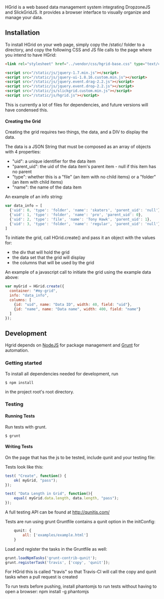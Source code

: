 HGrid is a web based data management system integrating DropzoneJS and SlickGridJS. It provides a browser interface to visually organize and manage your data.

## Installation

To install HGrid on your web page, simply copy the /static/ folder to a directory, and copy the following CSS and JS file calls to the page where you intend to have HGrid:
``` html
<link rel="stylesheet" href="../vendor/css/hgrid-base.css" type="text/css" />

<script src="/static/js/jquery-1.7.min.js"></script>
<script src="/static/js/jquery-ui-1.8.16.custom.min.js"></script>
<script src="/static/js/jquery.event.drag-2.2.js"></script>
<script src="/static/js/jquery.event.drop-2.2.js"></script>
<script src="/static/js/slickgrid.custom.min.js"></script>
<script src="/static/js/hgrid.js"></script>
```
This is currently a lot of files for dependencies, and future versions will have condensed this.

#### Creating the Grid

Creating the grid requires two things, the data, and a DIV to display the data.

The data is a JSON String that must be composed as an array of objects with 4 properties: 

* "uid": a unique identifier for the data item
* "parent_uid": the uid of the data item's parent item - null if this item has no parent
* "type": whether this is a "file" (an item with no child items) or a "folder" (an item with child items)
* "name": the name of the data item

An example of an info string:
```js
var data_info = [
  {'uid': 0, 'type': 'folder', 'name': 'skaters', 'parent_uid': 'null'},
  {'uid': 1, 'type': 'folder', 'name': 'pro', 'parent_uid': 0},
  {'uid': 2, 'type': 'file', 'name': 'Tony Hawk', 'parent_uid': 1},
  {'uid': 3, 'type': 'folder', 'name': 'regular', 'parent_uid': 'null'}
]
```        
To initiate the grid, call HGrid.create() and pass it an object with the values for:

* the div that will hold the grid
* the data set that the grid will display
* the columns that will be used by the grid

An example of a javascript call to initiate the grid using the example data above:
```js
var myGrid = HGrid.create({
  container: "#my-grid",
  info: "data_info",
  columns: [
    {id: "uid", name: "Data ID", width: 40, field: "uid"},
    {id: "name", name: "Data name", width: 400, field: "name"}
  ]
});
```

## Development

Hgrid depends on [NodeJS](http://nodejs.org/) for package management and [Grunt](http://gruntjs.com/) for automation.

### Getting started 

To install all dependencies needed for development, run

    $ npm install

in the project root's root directory.

### Testing

#### Running Tests

Run tests with grunt.

    $ grunt

#### Writing Tests

On the page that has the js to be tested, include qunit and your testing file:
<script src="../vendor/js/qunit-1.12.0.js"></script>
<script src="../build/tests.js"></script>

Tests look like this:
```js
test( "Create", function() {
    ok( myGrid, "pass");
});

test( "Data Length in Grid", function(){
    equal( myGrid.data.length, data.length, "pass");
});
```
A full testing API can be found at http://qunitjs.com/

Tests are run using grunt
Gruntfile contains a qunit option in the initConfig:
```js
    qunit: {
        all: ['examples/example.html']
    }
```
Load and register the tasks in the Gruntfile as well:
```js
grunt.loadNpmTasks('grunt-contrib-qunit');
grunt.registerTask('travis', ['copy', 'qunit']);
```
For HGrid this is called "travis" so that Travis-CI will call the copy and qunit tasks when a pull request is created

To run tests before pushing, install phantomjs to run tests without having to open a browser:
npm install -g phantomjs
